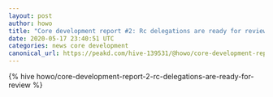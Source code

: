 ```yaml
---
layout: post
author: howo
title: "Core development report #2: Rc delegations are ready for review"
date: 2020-05-17 23:40:51 UTC
categories: news core development
canonical_url: https://peakd.com/hive-139531/@howo/core-development-report-2-rc-delegations-are-ready-for-review
---
```

{% hive howo/core-development-report-2-rc-delegations-are-ready-for-review %}
